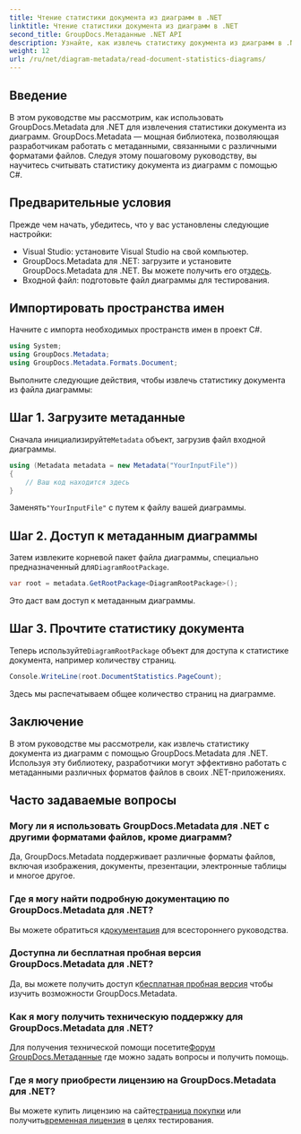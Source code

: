 ```yaml
---
title: Чтение статистики документа из диаграмм в .NET
linktitle: Чтение статистики документа из диаграмм в .NET
second_title: GroupDocs.Метаданные .NET API
description: Узнайте, как извлечь статистику документа из диаграмм в .NET с помощью GroupDocs.Metadata — мощной библиотеки для работы с метаданными.
weight: 12
url: /ru/net/diagram-metadata/read-document-statistics-diagrams/
---
```

## Введение
В этом руководстве мы рассмотрим, как использовать GroupDocs.Metadata для .NET для извлечения статистики документа из диаграмм. GroupDocs.Metadata — мощная библиотека, позволяющая разработчикам работать с метаданными, связанными с различными форматами файлов. Следуя этому пошаговому руководству, вы научитесь считывать статистику документа из диаграмм с помощью C#.
## Предварительные условия
Прежде чем начать, убедитесь, что у вас установлены следующие настройки:
- Visual Studio: установите Visual Studio на свой компьютер.
-  GroupDocs.Metadata для .NET: загрузите и установите GroupDocs.Metadata для .NET. Вы можете получить его от[здесь](https://releases.groupdocs.com/metadata/net/).
- Входной файл: подготовьте файл диаграммы для тестирования.

## Импортировать пространства имен
Начните с импорта необходимых пространств имен в проект C#.
```csharp
using System;
using GroupDocs.Metadata;
using GroupDocs.Metadata.Formats.Document;
```

Выполните следующие действия, чтобы извлечь статистику документа из файла диаграммы:
## Шаг 1. Загрузите метаданные
 Сначала инициализируйте`Metadata` объект, загрузив файл входной диаграммы.
```csharp
using (Metadata metadata = new Metadata("YourInputFile"))
{
    // Ваш код находится здесь
}
```
 Заменять`"YourInputFile"` с путем к файлу вашей диаграммы.
## Шаг 2. Доступ к метаданным диаграммы
 Затем извлеките корневой пакет файла диаграммы, специально предназначенный для`DiagramRootPackage`.
```csharp
var root = metadata.GetRootPackage<DiagramRootPackage>();
```
Это даст вам доступ к метаданным диаграммы.
## Шаг 3. Прочтите статистику документа
 Теперь используйте`DiagramRootPackage` объект для доступа к статистике документа, например количеству страниц.
```csharp
Console.WriteLine(root.DocumentStatistics.PageCount);
```
Здесь мы распечатываем общее количество страниц на диаграмме.

## Заключение
В этом руководстве мы рассмотрели, как извлечь статистику документа из диаграмм с помощью GroupDocs.Metadata для .NET. Используя эту библиотеку, разработчики могут эффективно работать с метаданными различных форматов файлов в своих .NET-приложениях.

## Часто задаваемые вопросы
### Могу ли я использовать GroupDocs.Metadata для .NET с другими форматами файлов, кроме диаграмм?
Да, GroupDocs.Metadata поддерживает различные форматы файлов, включая изображения, документы, презентации, электронные таблицы и многое другое.
### Где я могу найти подробную документацию по GroupDocs.Metadata для .NET?
 Вы можете обратиться к[документация](https://tutorials.groupdocs.com/metadata/net/) для всестороннего руководства.
### Доступна ли бесплатная пробная версия GroupDocs.Metadata для .NET?
 Да, вы можете получить доступ к[бесплатная пробная версия](https://releases.groupdocs.com/) чтобы изучить возможности GroupDocs.Metadata.
### Как я могу получить техническую поддержку для GroupDocs.Metadata для .NET?
 Для получения технической помощи посетите[Форум GroupDocs.Метаданные](https://forum.groupdocs.com/c/metadata/14) где можно задать вопросы и получить помощь.
### Где я могу приобрести лицензию на GroupDocs.Metadata для .NET?
 Вы можете купить лицензию на сайте[страница покупки](https://purchase.groupdocs.com/buy) или получить[временная лицензия](https://purchase.groupdocs.com/temporary-license/) в целях тестирования.